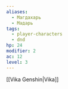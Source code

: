 ```yaml
---
aliases:
  - Магдахарь
  - Мадарь
tags:
  - player-characters
  - dnd
hp: 24
modifier: 2
ac: 12
level: 3
---
```

[[Vika Genshin|Vika]] 